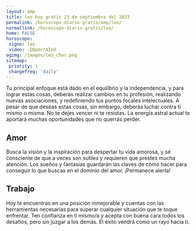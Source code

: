 ```yaml
---
layout: amp
title: leo hoy gratis 23 de septiembre del 2023 
permalink: /horoscopo-diario-gratis/amp/leo/
normallink: /horoscopo-diario-gratis/leo/
home: FALSE
horoscopo:
 signo: leo
 video: -DQpmrrAIeU
ogimg: /images/leo_char.png
sitemap:
 priority: 1
 changefreq: 'daily'
---
```



Tu principal enfoque está dado en el equilibrio y la independencia, y para lograr estas cosas, deberás realizar cambios en tu profesión, realizando nuevas asociaciones, y redefiniendo tus puntos focales intelectuales. A pesar de que deseas estas cosas, sin embargo, deberás luchar contra ti mismo o misma. No te dejes vencer ni te resistas. La energía astral actual te aportará muchas oportunidades que no querrás perder.

## Amor

Busca la visión y la inspiración para despertar tu vida amorosa, y sé consciente de que a veces son sutiles y requieren que prestes mucha atención. Los sueños y fantasías guardarán las claves de cómo hacer para conseguir lo que buscas en el dominio del amor. ¡Permanece alerta!

## Trabajo

Hoy te encuentras en una posición inmejorable y cuentas con las herramientas necesarias para superar cualquier situación que te toque enfrentar. Ten confianza en ti mismo/a y acepta con buena cara todos los desafíos, pero sin juzgar a los demás. El éxito vendrá como un rayo hacia ti.